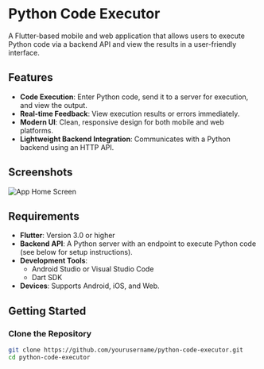 # Python Code Executor

A Flutter-based mobile and web application that allows users to execute Python code via a backend API and view the results in a user-friendly interface.

## Features

- **Code Execution**: Enter Python code, send it to a server for execution, and view the output.
- **Real-time Feedback**: View execution results or errors immediately.
- **Modern UI**: Clean, responsive design for both mobile and web platforms.
- **Lightweight Backend Integration**: Communicates with a Python backend using an HTTP API.

## Screenshots

![App Home Screen](https://github.com/user-attachments/assets/05126afb-6aac-4b63-b0bd-1043bc162ee3)

## Requirements

- **Flutter**: Version 3.0 or higher
- **Backend API**: A Python server with an endpoint to execute Python code (see below for setup instructions).
- **Development Tools**:
  - Android Studio or Visual Studio Code
  - Dart SDK
- **Devices**: Supports Android, iOS, and Web.

## Getting Started

### Clone the Repository

```bash
git clone https://github.com/yourusername/python-code-executor.git
cd python-code-executor
